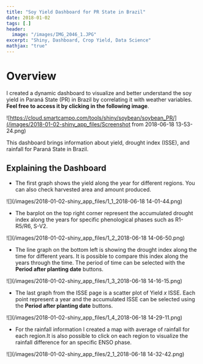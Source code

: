 ```yaml
---
title: "Soy Yield Dashboard for PR State in Brazil"
date: 2018-01-02
tags: [.]
header:
  image: "/images/IMG_2046_1.JPG"
excerpt: "Shiny, Dashboard, Crop Yield, Data Science"
mathjax: "true"
---
```



# Overview

I created a dynamic dashboard to visualize and better understand the soy yield in Paraná State (PR) in Brazil by correlating it with weather variables. **Feel free to access it by clicking in the following image**.

![https://cloud.smartcampo.com/tools/shiny/soybean/soybean_PR/](/images/2018-01-02-shiny_app_files/Screenshot from 2018-06-18 13-53-24.png)

This dashboard brings information about yield, drought index (ISSE), and rainfall for Paraná State in Brazil.

## Explaining the Dashboard

* The first graph shows the yield along the year for different regions. You can also check harvested area and amount produced.

![](/images/2018-01-02-shiny_app_files/1_1_2018-06-18 14-01-44.png)

* The barplot on the top right corner represent the accumulated drought index along the years for specific phenological phases such as R1-R5/R6, S-V2.

![](/images/2018-01-02-shiny_app_files/1_2_2018-06-18 14-06-50.png)

* The line graph on the bottom left is showing the drought index along the time for different years. It is possible to compare this index along the years through the time. The period of time can be selected with the **Period after planting date** buttons.

![](/images/2018-01-02-shiny_app_files/1_3_2018-06-18 14-16-15.png)

* The last graph from the ISSE page is a scatter plot of Yield *x* ISSE. Each point represent a year and the accumulated ISSE can be selected using the **Period after planting date** buttons.

![](/images/2018-01-02-shiny_app_files/1_4_2018-06-18 14-29-11.png)

* For the rainfall information I created a map with average of rainfall for each region.It is also possible to click on each region to visualize the rainfall difference for an specific ENSO phase.

![](/images/2018-01-02-shiny_app_files/2_1_2018-06-18 14-32-42.png)
